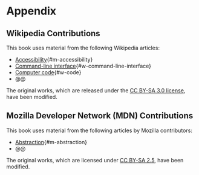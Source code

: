 # Appendix

## Wikipedia Contributions

This book uses material from the following Wikipedia articles:

* [Accessibility](https://en.wikipedia.org/wiki/Accessibility){#m-accessibility}
* [Command-line interface](https://en.wikipedia.org/wiki/Command-line_interface){#w-command-line-interface}
* [Computer code](https://en.wikipedia.org/wiki/Computer_code){#w-code}
* @@

The original works, which are released under the [CC BY-SA 3.0 license](https://creativecommons.org/licenses/by-sa/3.0/), have been modified.

## Mozilla Developer Network (MDN) Contributions

This book uses material from the following articles by Mozilla contributors:

* [Abstraction](https://developer.mozilla.org/en-US/docs/Glossary/Abstraction){#m-abstraction}
* @@

The original works, which are licensed under [CC BY-SA 2.5](https://creativecommons.org/licenses/by-sa/2.5/), have been modified.
